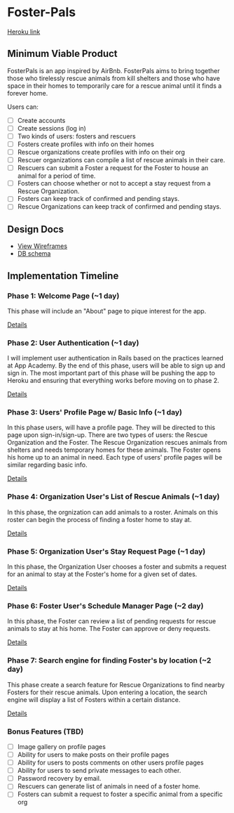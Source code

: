 # Foster-Pals

[Heroku link][heroku]

[heroku]: http://foster-pals.herokuapp.com

## Minimum Viable Product
FosterPals is an app inspired by AirBnb. FosterPals aims to bring together those who tirelessly rescue animals from kill shelters and those who have space in their homes to temporarily care for a rescue animal until it finds a forever home.

  Users can:

<!-- This is a Markdown checklist. Use it to keep track of your progress! -->

- [ ] Create accounts
- [ ] Create sessions (log in)
- [ ] Two kinds of users: fosters and rescuers
- [ ] Fosters create profiles with info on their homes
- [ ] Rescue organizations create profiles with info on their org
- [ ] Rescuer organizations can compile a list of rescue animals in their care.
- [ ] Rescuers can submit a Foster a request for the Foster to house an animal for a period of time.
- [ ] Fosters can choose whether or not to accept a stay request from a Rescue Organization.
- [ ] Fosters can keep track of confirmed and pending stays.
- [ ] Rescue Organizations can keep track of confirmed and pending stays.

## Design Docs
* [View Wireframes][views]
* [DB schema][schema]

[views]: ./docs/views.md
[schema]: ./docs/schema.md

## Implementation Timeline

### Phase 1: Welcome Page (~1 day)

This phase will include an "About" page to pique interest for the app.

[Details][phase-one]

### Phase 2: User Authentication (~1 day)


I will implement user authentication in Rails based on the practices learned at
App Academy. By the end of this phase, users will be able to sign up and sign in. The most important part of this phase will
be pushing the app to Heroku and ensuring that everything works before moving on
to phase 2.

[Details][phase-two]

### Phase 3: Users' Profile Page w/ Basic Info (~1 day)

In this phase users, will have a profile page. They will be directed to this page upon sign-in/sign-up. There are two types of users: the Rescue Organization and the Foster. The Rescue Organization rescues animals from shelters and needs temporary homes for these animals. The Foster opens his home up to an animal in need. Each type of users' profile pages will be similar regarding basic info.

[Details][phase-three]

### Phase 4: Organization User's List of Rescue Animals (~1 day)

In this phase, the orgnization can add animals to a roster. Animals on this roster can begin the process of finding a foster home to stay at.

[Details][phase-four]

### Phase 5: Organization User's Stay Request Page (~1 day)

In this phase, the Organization User chooses a foster and submits a request for an animal to stay at the Foster's home for a given set of dates.

[Details][phase-five]

### Phase 6: Foster User's Schedule Manager Page (~2 day)

In this phase, the Foster can review a list of pending requests for rescue animals to stay at his home. The Foster can approve or deny requests.

[Details][phase-six]

### Phase 7: Search engine for finding Foster's by location (~2 day)

This phase create a search feature for Rescue Organizations to find nearby Fosters for their rescue animals. Upon entering a location, the search engine will display a list of Fosters within a certain distance.

[Details][phase-seven]


### Bonus Features (TBD)
- [ ] Image gallery on profile pages
- [ ] Ability for users to make posts on their profile pages
- [ ] Ability for users to posts comments on other users profile pages
- [ ] Ability for users to send private messages to each other.
- [ ] Password recovery by email.
- [ ] Rescuers can generate list of animals in need of a foster home.
- [ ] Fosters can submit a request to foster a specific animal from a specific org

[phase-one]: ./docs/phases/phase1.md
[phase-two]: ./docs/phases/phase2.md
[phase-three]: ./docs/phases/phase3.md
[phase-four]: ./docs/phases/phase4.md
[phase-five]: ./docs/phases/phase5.md
[phase-six]: ./docs/phases/phase6.md
[phase-seven]: ./docs/phases/phase7.md
